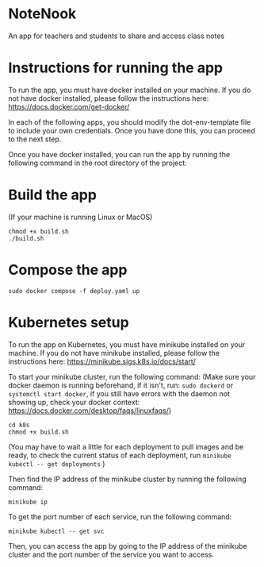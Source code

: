 # NoteNook
An app for teachers and students to share and access class notes


# Instructions for running the app

To run the app, you must have docker installed on your machine. If you do not have docker installed, please follow the instructions here: https://docs.docker.com/get-docker/

In each of the following apps, you should modify the dot-env-template file to include your own credentials. Once you have done this, you can proceed to the next step.

Once you have docker installed, you can run the app by running the following command in the root directory of the project:

# Build the app
(If your machine is running Linux or MacOS)
```
chmod +x build.sh
./build.sh
```
# Compose the app
```
sudo docker compose -f deploy.yaml up
```


# Kubernetes setup

To run the app on Kubernetes, you must have minikube installed on your machine. If you do not have minikube installed, please follow the instructions here: https://minikube.sigs.k8s.io/docs/start/



To start your minikube cluster, run the following command:
(Make sure your docker daemon is running beforehand, if it isn't, run: `sudo dockerd` or `systemctl start docker`, if you still have errors with the daemon not showing up, check your docker context:
https://docs.docker.com/desktop/faqs/linuxfaqs/)
```
cd k8s
chmod +x build.sh
```

(You may have to wait a little for each deployment to pull images and be ready, to check the current status of each deployment, run `minikube kubectl -- get deployments` ) 

Then find the IP address of the minikube cluster by running the following command:
```
minikube ip
```
To get the port number of each service, run the following command:
```
minikube kubectl -- get svc 
```
Then, you can access the app by going to the IP address of the minikube cluster and the port number of the service you want to access.
